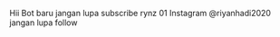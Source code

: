 Hii 
Bot baru 
jangan lupa subscribe rynz 01
Instagram @riyanhadi2020
jangan lupa follow











